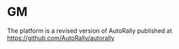 # GM

The platform is a revised version of AutoRally published at https://github.com/AutoRally/autorally
